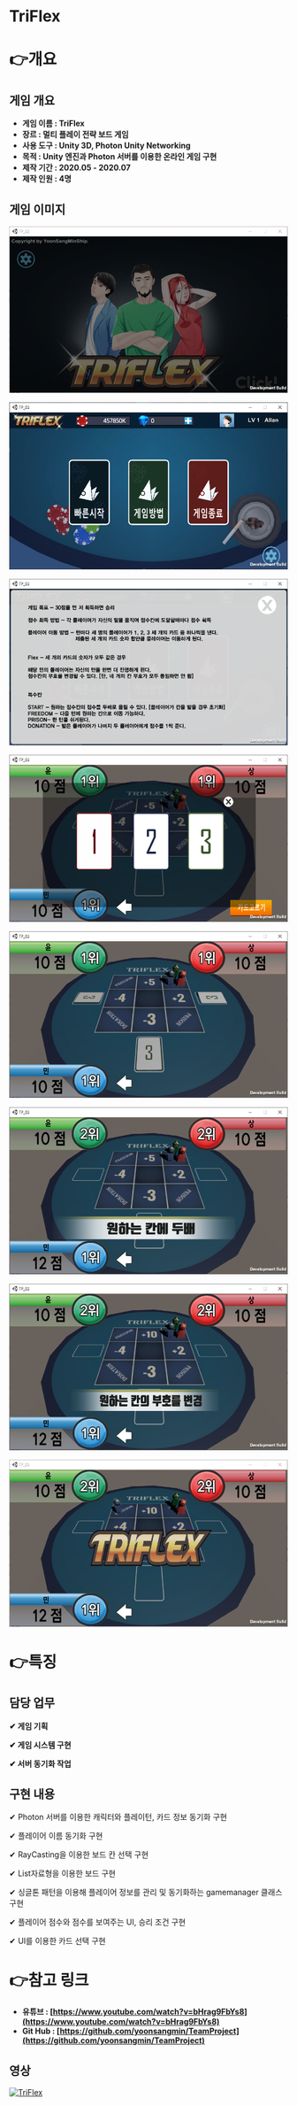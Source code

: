 # TriFlex

# 👉개요

## 게임 개요

- **게임 이름 : TriFlex**
- **장르 : 멀티 플레이 전략 보드 게임**
- **사용 도구 : Unity 3D, Photon Unity Networking**
- **목적 : Unity 엔진과 Photon 서버를 이용한 온라인 게임 구현**
- **제작 기간 : 2020.05 - 2020.07**
- **제작 인원 : 4명**

## 게임 이미지

![1.png](Images/1.png)

![2.png](Images/2.png)

![3.png](Images/3.png)

![4.png](Images/4.png)

![5.png](Images/5.png)

![6.png](Images/6.png)

![7.png](Images/7.png)

![8.png](Images/8.png)

# 👉특징

## 담당 업무

**✔ 게임 기획**

**✔ 게임 시스템 구현**

**✔ 서버 동기화 작업**

## 구현 내용

✔ Photon 서버를 이용한 캐릭터와 플레이턴, 카드 정보 동기화 구현

✔ 플레이어 이름 동기화 구현

✔ RayCasting을 이용한 보드 칸 선택 구현

✔ List자료형을 이용한 보드 구현

✔ 싱글톤 패턴을 이용해 플레이어 정보를 관리 및 동기화하는 gamemanager 클래스 구현

✔ 플레이어 점수와 점수를 보여주는 UI, 승리 조건 구현

✔ UI를 이용한 카드 선택 구현

# 👉참고 링크

- **유튜브 : [https://www.youtube.com/watch?v=bHrag9FbYs8](https://www.youtube.com/watch?v=bHrag9FbYs8)**
- **Git Hub : [https://github.com/yoonsangmin/TeamProject](https://github.com/yoonsangmin/TeamProject)**

## 영상

[![TriFlex](https://img.youtube.com/vi/bHrag9FbYs8/0.jpg)](https://www.youtube.com/watch?v=bHrag9FbYs8 "TriFlex")
